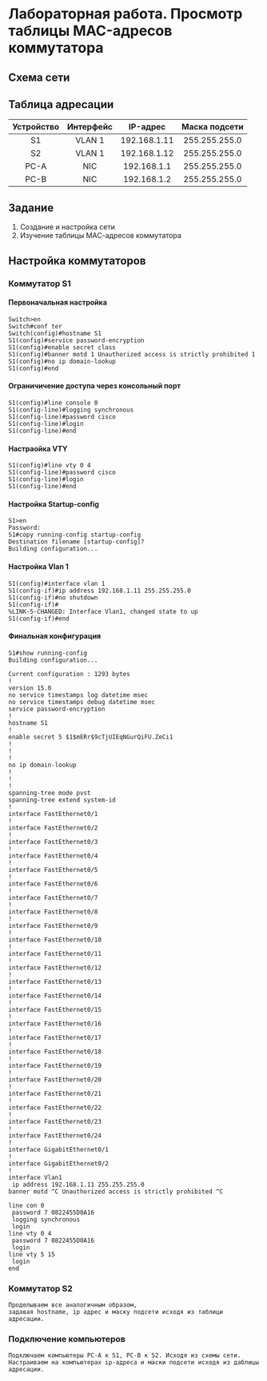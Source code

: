 # Лабораторная работа. Просмотр таблицы MAC-адресов коммутатора 

## Схема сети
## Таблица адресации
| Устройство     | Интерфейс    |       IP-адрес       | Маска подсети |
|:--------------:|:------------:|:--------------------:|:-------------:|
|        S1      |     VLAN 1   |     192.168.1.11     | 255.255.255.0 |
|        S2      |     VLAN 1   |     192.168.1.12     | 255.255.255.0 |
|       PC-A     |      NIC     |     192.168.1.1      | 255.255.255.0 |
|       PC-B     |      NIC     |     192.168.1.2      | 255.255.255.0 |
## Задание
1. Создание и настройка сети
2. Изучение таблицы МАС-адресов коммутатора

## Настройка коммутаторов
### Коммутатор S1
#### Первоначальная настройка
```
Switch>en
Switch#conf ter
Switch(config)#hostname S1
S1(config)#service password-encryption 
S1(config)#enable secret class
S1(config)#banner motd 1 Unauthorized access is strictly prohibited 1
S1(config)#no ip domain-lookup
S1(config)#end
```
#### Ограничичение доступа через консольный порт
```
S1(config)#line console 0
S1(config-line)#logging synchronous 
S1(config-line)#password cisco
S1(config-line)#login
S1(config-line)#end
```
#### Настраойка VTY
```
S1(config)#line vty 0 4
S1(config-line)#password cisco
S1(config-line)#login
S1(config-line)#end
```
#### Настройка Startup-config
```
S1>en
Password: 
S1#copy running-config startup-config 
Destination filename [startup-config]? 
Building configuration...
```
#### Настройка Vlan 1
```
S1(config)#interface vlan 1
S1(config-if)#ip address 192.168.1.11 255.255.255.0
S1(config-if)#no shutdown
S1(config-if)#
%LINK-5-CHANGED: Interface Vlan1, changed state to up
S1(config-if)#end
```
#### Финальная конфигурация
```
S1#show running-config 
Building configuration...

Current configuration : 1293 bytes
!
version 15.0
no service timestamps log datetime msec
no service timestamps debug datetime msec
service password-encryption
!
hostname S1
!
enable secret 5 $1$mERr$9cTjUIEqNGurQiFU.ZeCi1
!
!
!
no ip domain-lookup
!
!
!
spanning-tree mode pvst
spanning-tree extend system-id
!
interface FastEthernet0/1
!
interface FastEthernet0/2
!
interface FastEthernet0/3
!
interface FastEthernet0/4
!
interface FastEthernet0/5
!
interface FastEthernet0/6
!
interface FastEthernet0/7
!
interface FastEthernet0/8
!
interface FastEthernet0/9
!
interface FastEthernet0/10
!
interface FastEthernet0/11
!
interface FastEthernet0/12
!
interface FastEthernet0/13
!
interface FastEthernet0/14
!
interface FastEthernet0/15
!
interface FastEthernet0/16
!
interface FastEthernet0/17
!
interface FastEthernet0/18
!
interface FastEthernet0/19
!
interface FastEthernet0/20
!
interface FastEthernet0/21
!
interface FastEthernet0/22
!
interface FastEthernet0/23
!
interface FastEthernet0/24
!
interface GigabitEthernet0/1
!
interface GigabitEthernet0/2
!
interface Vlan1
 ip address 192.168.1.11 255.255.255.0
banner motd ^C Unauthorized access is strictly prohibited ^C

line con 0
 password 7 0822455D0A16
 logging synchronous
 login
line vty 0 4
 password 7 0822455D0A16
 login
line vty 5 15
 login
end
```
### Коммутатор S2
```
Проделываем все аналогичным образом,
задавая hostname, ip адрес и маску подсети исходя из таблици адресации.
```
### Подключение компьютеров
```
Подключаем компьютеры PC-A к S1, PC-B к S2. Исходя из схемы сети.
Настраиваем на компьютерах ip-адреса и маски подсети исходя из даблицы адресации.
```
